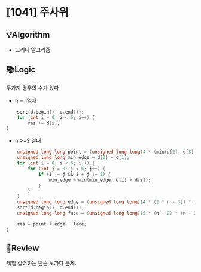 # [1041] 주사위
## 💡Algorithm
- 그리디 알고리즘
## 📚Logic
두가지 경우의 수가 있다

- n = 1일때
```c++
    sort(d.begin(), d.end());
    for (int i = 0; i < 5; i++) {
        res += d[i];
}
```
- n >=2 일때
```c++
    unsigned long long point = (unsigned long long)4 * (min(d[2], d[3]) + min(d[0] + d[1], min(d[1] + d[5], min(d[5] + d[4], d[4] + d[0])))); //꼭짓점
    unsigned long long min_edge = d[0] + d[1];
    for (int i = 0; i < 6; i++) {
        for (int j = 0; j < 6; j++) {
            if (i != j && i + j != 5) {
                min_edge = min(min_edge, d[i] + d[j]);
            }
        }
    }
    unsigned long long edge = (unsigned long long)(4 * (2 * n - 3)) * min_edge;//모서리
    sort(d.begin(), d.end());
    unsigned long long face = (unsigned long long)(5 * (n - 2) * (n - 2) + 4 * (n - 2)) * d[0];//면

    res = point + edge + face;
}
```
## 📝Review
제일 싫어하는 단순 노가다 문제.
